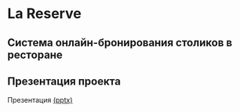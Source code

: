 # La Reserve

## Система онлайн-бронирования столиков в ресторане


## Презентация проекта
Презентация [(pptx)](presentation/LA_RESERVE.pptx)
